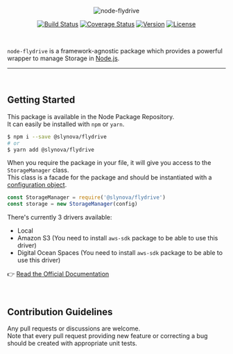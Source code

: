<p align="center">
  <img src="https://user-images.githubusercontent.com/2793951/28023500-5cb4b28c-658e-11e7-8c56-8ec4e94be74b.png" alt="node-flydrive">
</p>

<p align="center">
  <a href="https://travis-ci.org/Slynova-Org/node-flydrive"><img src="https://img.shields.io/travis/Slynova-Org/node-flydrive/master.svg?style=flat-square" alt="Build Status"></a>
  <a href="https://coveralls.io/github/Slynova-Org/node-flydrive?branch=master"><img src="https://img.shields.io/coveralls/Slynova-Org/node-flydrive/master.svg?style=flat-square" alt="Coverage Status"></a>
  <a href="https://www.npmjs.com/package/@slynova/flydrive"><img src="https://img.shields.io/npm/v/@slynova/flydrive.svg?style=flat-square" alt="Version"></a>
  <a href="https://opensource.org/licenses/MIT"><img src="https://img.shields.io/npm/l/@slynova/flydrive.svg?style=flat-square" alt="License"></a>
</p>

<br>

`node-flydrive` is a framework-agnostic package which provides a powerful wrapper to manage Storage in [Node.js](https://nodejs.org).<br>

<hr>
<br>

## Getting Started

This package is available in the Node Package Repository.<br>
It can easily be installed with `npm` or `yarn`.

```bash
$ npm i --save @slynova/flydrive
# or
$ yarn add @slynova/flydrive
```

When you require the package in your file, it will give you access to the `StorageManager` class.<br>
This class is a facade for the package and should be instantiated with a [configuration object](https://github.com/Slynova-Org/node-flydrive/blob/master/tests/stubs/config.js).

```javascript
const StorageManager = require('@slynova/flydrive')
const storage = new StorageManager(config)
```

There's currently 3 drivers available:

* Local
* Amazon S3 (You need to install `aws-sdk` package to be able to use this driver)
* Digital Ocean Spaces (You need to install `aws-sdk` package to be able to use this driver)

:point_right: [Read the Official Documentation](https://github.com/Slynova-Org/node-flydrive/wiki)

<br>

## Contribution Guidelines

Any pull requests or discussions are welcome.<br>
Note that every pull request providing new feature or correcting a bug should be created with appropriate unit tests.

